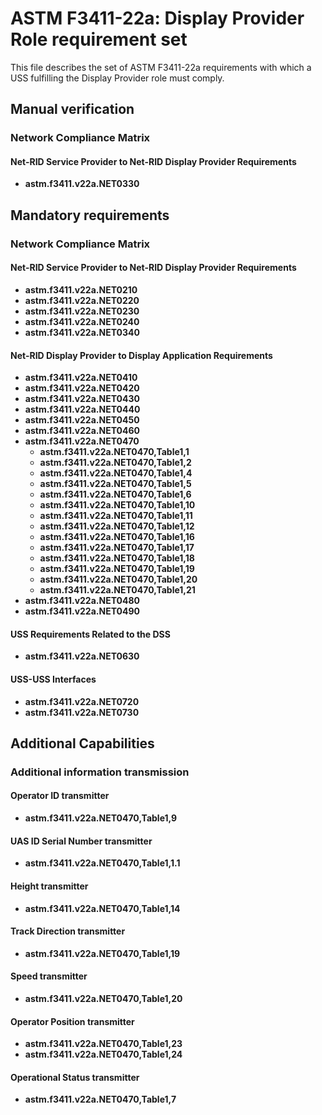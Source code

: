 # ASTM F3411-22a: Display Provider Role requirement set

This file describes the set of ASTM F3411-22a requirements with which a USS fulfilling the Display Provider role must comply.

## Manual verification

### Network Compliance Matrix

#### Net-RID Service Provider to Net-RID Display Provider Requirements

* **astm.f3411.v22a.NET0330**

## Mandatory requirements

### Network Compliance Matrix

#### Net-RID Service Provider to Net-RID Display Provider Requirements

* **astm.f3411.v22a.NET0210**
* **astm.f3411.v22a.NET0220**
* **astm.f3411.v22a.NET0230**
* **astm.f3411.v22a.NET0240**
* **astm.f3411.v22a.NET0340**

#### Net-RID Display Provider to Display Application Requirements

* **astm.f3411.v22a.NET0410**
* **astm.f3411.v22a.NET0420**
* **astm.f3411.v22a.NET0430**
* **astm.f3411.v22a.NET0440**
* **astm.f3411.v22a.NET0450**
* **astm.f3411.v22a.NET0460**
* **astm.f3411.v22a.NET0470**
  * **astm.f3411.v22a.NET0470,Table1,1**
  * **astm.f3411.v22a.NET0470,Table1,2**
  * **astm.f3411.v22a.NET0470,Table1,4**
  * **astm.f3411.v22a.NET0470,Table1,5**
  * **astm.f3411.v22a.NET0470,Table1,6**
  * **astm.f3411.v22a.NET0470,Table1,10**
  * **astm.f3411.v22a.NET0470,Table1,11**
  * **astm.f3411.v22a.NET0470,Table1,12**
  * **astm.f3411.v22a.NET0470,Table1,16**
  * **astm.f3411.v22a.NET0470,Table1,17**
  * **astm.f3411.v22a.NET0470,Table1,18**
  * **astm.f3411.v22a.NET0470,Table1,19**
  * **astm.f3411.v22a.NET0470,Table1,20**
  * **astm.f3411.v22a.NET0470,Table1,21**
* **astm.f3411.v22a.NET0480**
* **astm.f3411.v22a.NET0490**

#### USS Requirements Related to the DSS

* **astm.f3411.v22a.NET0630**

#### USS-USS Interfaces

* **astm.f3411.v22a.NET0720**
* **astm.f3411.v22a.NET0730**

## Additional Capabilities

### Additional information transmission

#### Operator ID transmitter

  * **astm.f3411.v22a.NET0470,Table1,9**

#### UAS ID Serial Number transmitter

  * **astm.f3411.v22a.NET0470,Table1,1.1**

#### Height transmitter

  * **astm.f3411.v22a.NET0470,Table1,14**

#### Track Direction transmitter

  * **astm.f3411.v22a.NET0470,Table1,19**

#### Speed transmitter

  * **astm.f3411.v22a.NET0470,Table1,20**

#### Operator Position transmitter

  * **astm.f3411.v22a.NET0470,Table1,23**
  * **astm.f3411.v22a.NET0470,Table1,24**

#### Operational Status transmitter

  * **astm.f3411.v22a.NET0470,Table1,7**

